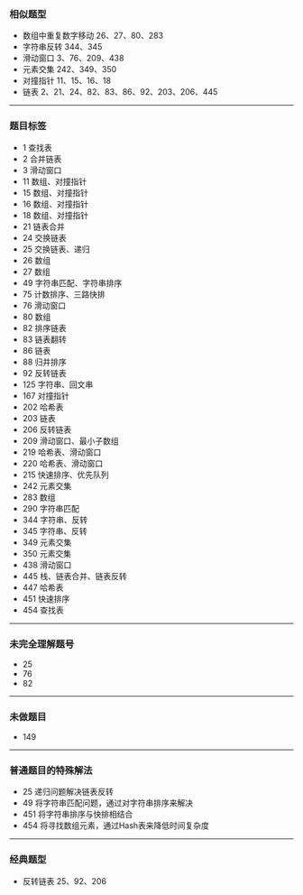 ### 相似题型 
- 数组中重复数字移动  26、27、80、283
- 字符串反转 344、345 
- 滑动窗口 3、76、209、438
- 元素交集 242、349、350
- 对撞指针 11、15、16、18
- 链表 2、21、24、82、83、86、92、203、206、445

---

### 题目标签
- 1 查找表
- 2 合并链表
- 3 滑动窗口
- 11 数组、对撞指针
- 15 数组、对撞指针
- 16 数组、对撞指针
- 18 数组、对撞指针
- 21 链表合并
- 24 交换链表
- 25 交换链表、递归
- 26 数组
- 27 数组
- 49 字符串匹配、字符串排序
- 75 计数排序、三路快排
- 76 滑动窗口
- 80 数组
- 82 排序链表
- 83 链表翻转
- 86 链表
- 88 归并排序
- 92 反转链表
- 125 字符串、回文串
- 167 对撞指针
- 202 哈希表
- 203 链表
- 206 反转链表
- 209 滑动窗口、最小子数组
- 219 哈希表、滑动窗口
- 220 哈希表、滑动窗口
- 215 快速排序、优先队列
- 242 元素交集
- 283 数组
- 290 字符串匹配
- 344 字符串、反转
- 345 字符串、反转
- 349 元素交集
- 350 元素交集
- 438 滑动窗口
- 445 栈、链表合并、链表反转
- 447 哈希表
- 451 快速排序
- 454 查找表

---

### 未完全理解题号
- 25
- 76
- 82

---

### 未做题目
- 149

---

### 普通题目的特殊解法
- 25 递归问题解决链表反转
- 49 将字符串匹配问题，通过对字符串排序来解决
- 451 将字符串排序与快排相结合
- 454 将寻找数组元素，通过Hash表来降低时间复杂度

---

### 经典题型
- 反转链表 25、92、206